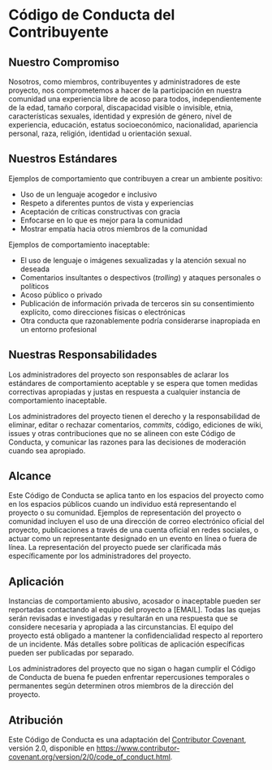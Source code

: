 # Código de Conducta del Contribuyente

## Nuestro Compromiso

Nosotros, como miembros, contribuyentes y administradores de este proyecto, nos comprometemos a hacer de la participación en nuestra comunidad una experiencia libre de acoso para todos, independientemente de la edad, tamaño corporal, discapacidad visible o invisible, etnia, características sexuales, identidad y expresión de género, nivel de experiencia, educación, estatus socioeconómico, nacionalidad, apariencia personal, raza, religión, identidad u orientación sexual.

## Nuestros Estándares

Ejemplos de comportamiento que contribuyen a crear un ambiente positivo:

* Uso de un lenguaje acogedor e inclusivo
* Respeto a diferentes puntos de vista y experiencias
* Aceptación de críticas constructivas con gracia
* Enfocarse en lo que es mejor para la comunidad
* Mostrar empatía hacia otros miembros de la comunidad

Ejemplos de comportamiento inaceptable:

* El uso de lenguaje o imágenes sexualizadas y la atención sexual no deseada
* Comentarios insultantes o despectivos (*trolling*) y ataques personales o políticos
* Acoso público o privado
* Publicación de información privada de terceros sin su consentimiento explícito, como direcciones físicas o electrónicas
* Otra conducta que razonablemente podría considerarse inapropiada en un entorno profesional

## Nuestras Responsabilidades

Los administradores del proyecto son responsables de aclarar los estándares de comportamiento aceptable y se espera que tomen medidas correctivas apropiadas y justas en respuesta a cualquier instancia de comportamiento inaceptable.

Los administradores del proyecto tienen el derecho y la responsabilidad de eliminar, editar o rechazar comentarios, *commits*, código, ediciones de wiki, issues y otras contribuciones que no se alineen con este Código de Conducta, y comunicar las razones para las decisiones de moderación cuando sea apropiado.

## Alcance

Este Código de Conducta se aplica tanto en los espacios del proyecto como en los espacios públicos cuando un individuo está representando el proyecto o su comunidad. Ejemplos de representación del proyecto o comunidad incluyen el uso de una dirección de correo electrónico oficial del proyecto, publicaciones a través de una cuenta oficial en redes sociales, o actuar como un representante designado en un evento en línea o fuera de línea. La representación del proyecto puede ser clarificada más específicamente por los administradores del proyecto.

## Aplicación

Instancias de comportamiento abusivo, acosador o inaceptable pueden ser reportadas contactando al equipo del proyecto a [EMAIL]. Todas las quejas serán revisadas e investigadas y resultarán en una respuesta que se considere necesaria y apropiada a las circunstancias. El equipo del proyecto está obligado a mantener la confidencialidad respecto al reportero de un incidente. Más detalles sobre políticas de aplicación específicas pueden ser publicadas por separado.

Los administradores del proyecto que no sigan o hagan cumplir el Código de Conducta de buena fe pueden enfrentar repercusiones temporales o permanentes según determinen otros miembros de la dirección del proyecto.

## Atribución

Este Código de Conducta es una adaptación del [Contributor Covenant][homepage], versión 2.0, disponible en https://www.contributor-covenant.org/version/2/0/code_of_conduct.html.

[homepage]: https://www.contributor-covenant.org
